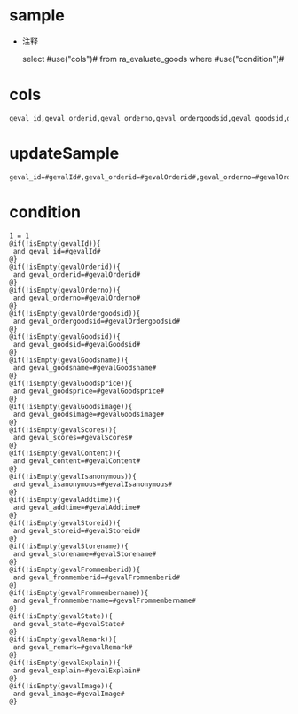 sample
===
* 注释

	select #use("cols")# from ra_evaluate_goods  where  #use("condition")#

cols
===
	geval_id,geval_orderid,geval_orderno,geval_ordergoodsid,geval_goodsid,geval_goodsname,geval_goodsprice,geval_goodsimage,geval_scores,geval_content,geval_isanonymous,geval_addtime,geval_storeid,geval_storename,geval_frommemberid,geval_frommembername,geval_state,geval_remark,geval_explain,geval_image

updateSample
===
	
	geval_id=#gevalId#,geval_orderid=#gevalOrderid#,geval_orderno=#gevalOrderno#,geval_ordergoodsid=#gevalOrdergoodsid#,geval_goodsid=#gevalGoodsid#,geval_goodsname=#gevalGoodsname#,geval_goodsprice=#gevalGoodsprice#,geval_goodsimage=#gevalGoodsimage#,geval_scores=#gevalScores#,geval_content=#gevalContent#,geval_isanonymous=#gevalIsanonymous#,geval_addtime=#gevalAddtime#,geval_storeid=#gevalStoreid#,geval_storename=#gevalStorename#,geval_frommemberid=#gevalFrommemberid#,geval_frommembername=#gevalFrommembername#,geval_state=#gevalState#,geval_remark=#gevalRemark#,geval_explain=#gevalExplain#,geval_image=#gevalImage#

condition
===

	1 = 1  
	@if(!isEmpty(gevalId)){
	 and geval_id=#gevalId#
	@}
	@if(!isEmpty(gevalOrderid)){
	 and geval_orderid=#gevalOrderid#
	@}
	@if(!isEmpty(gevalOrderno)){
	 and geval_orderno=#gevalOrderno#
	@}
	@if(!isEmpty(gevalOrdergoodsid)){
	 and geval_ordergoodsid=#gevalOrdergoodsid#
	@}
	@if(!isEmpty(gevalGoodsid)){
	 and geval_goodsid=#gevalGoodsid#
	@}
	@if(!isEmpty(gevalGoodsname)){
	 and geval_goodsname=#gevalGoodsname#
	@}
	@if(!isEmpty(gevalGoodsprice)){
	 and geval_goodsprice=#gevalGoodsprice#
	@}
	@if(!isEmpty(gevalGoodsimage)){
	 and geval_goodsimage=#gevalGoodsimage#
	@}
	@if(!isEmpty(gevalScores)){
	 and geval_scores=#gevalScores#
	@}
	@if(!isEmpty(gevalContent)){
	 and geval_content=#gevalContent#
	@}
	@if(!isEmpty(gevalIsanonymous)){
	 and geval_isanonymous=#gevalIsanonymous#
	@}
	@if(!isEmpty(gevalAddtime)){
	 and geval_addtime=#gevalAddtime#
	@}
	@if(!isEmpty(gevalStoreid)){
	 and geval_storeid=#gevalStoreid#
	@}
	@if(!isEmpty(gevalStorename)){
	 and geval_storename=#gevalStorename#
	@}
	@if(!isEmpty(gevalFrommemberid)){
	 and geval_frommemberid=#gevalFrommemberid#
	@}
	@if(!isEmpty(gevalFrommembername)){
	 and geval_frommembername=#gevalFrommembername#
	@}
	@if(!isEmpty(gevalState)){
	 and geval_state=#gevalState#
	@}
	@if(!isEmpty(gevalRemark)){
	 and geval_remark=#gevalRemark#
	@}
	@if(!isEmpty(gevalExplain)){
	 and geval_explain=#gevalExplain#
	@}
	@if(!isEmpty(gevalImage)){
	 and geval_image=#gevalImage#
	@}
	
	